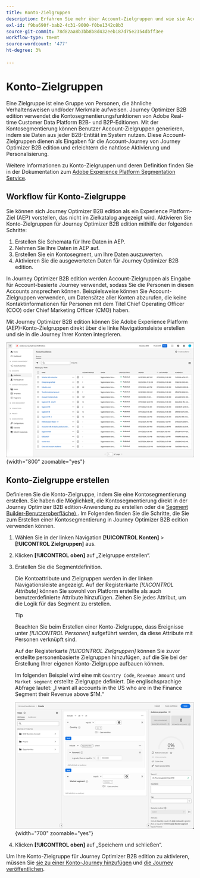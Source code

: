 ```yaml
---
title: Konto-Zielgruppen
description: Erfahren Sie mehr über Account-Zielgruppen und wie sie Account-basierte Journey aktivieren.
exl-id: f9ba690f-bab2-4c31-9000-f0be1342c8b3
source-git-commit: 78d82aa8b3bb8b8d432eeb187d75e2354dbff3ee
workflow-type: tm+mt
source-wordcount: '477'
ht-degree: 3%

---
```


# Konto-Zielgruppen

Eine Zielgruppe ist eine Gruppe von Personen, die ähnliche Verhaltensweisen und/oder Merkmale aufweisen. Journey Optimizer B2B edition verwendet die Kontosegmentierungsfunktionen von Adobe Real-time Customer Data Platform B2B- und B2P-Editionen. Mit der Kontosegmentierung können Benutzer Account-Zielgruppen generieren, indem sie Daten aus jeder B2B-Entität im System nutzen. Diese Account-Zielgruppen dienen als Eingaben für die Account-Journey von Journey Optimizer B2B edition und erleichtern die nahtlose Aktivierung und Personalisierung.

Weitere Informationen zu Konto-Zielgruppen und deren Definition finden Sie in der Dokumentation zum [Adobe Experience Platform Segmentation Service](https://experienceleague.adobe.com/en/docs/experience-platform/segmentation/ui/account-audiences).

## Workflow für Konto-Zielgruppe

Sie können sich Journey Optimizer B2B edition als ein Experience Platform-Ziel (AEP) vorstellen, das nicht im Zielkatalog angezeigt wird. Aktivieren Sie Konto-Zielgruppen für Journey Optimizer B2B edition mithilfe der folgenden Schritte:

1. Erstellen Sie Schemata für Ihre Daten in AEP.
1. Nehmen Sie Ihre Daten in AEP auf.
1. Erstellen Sie ein Kontosegment, um Ihre Daten auszuwerten.
1. Aktivieren Sie die ausgewerteten Daten für Journey Optimizer B2B edition.

In Journey Optimizer B2B edition werden Account-Zielgruppen als Eingabe für Account-basierte Journey verwendet, sodass Sie die Personen in diesen Accounts ansprechen können. Beispielsweise können Sie Account-Zielgruppen verwenden, um Datensätze aller Konten abzurufen, die keine Kontaktinformationen für Personen mit dem Titel Chief Operating Officer (COO) oder Chief Marketing Officer (CMO) haben.

Mit Journey Optimizer B2B edition können Sie Adobe Experience Platform (AEP)-Konto-Zielgruppen direkt über die linke Navigationsleiste erstellen und sie in die Journey Ihrer Konten integrieren.

![Zugriff auf Konto-Zielgruppen](./assets/account-audiences-browse.png){width="800" zoomable="yes"}

## Konto-Zielgruppe erstellen

Definieren Sie die Konto-Zielgruppe, indem Sie eine Kontosegmentierung erstellen. Sie haben die Möglichkeit, die Kontosegmentierung direkt in der Journey Optimizer B2B edition-Anwendung zu erstellen oder die [Segment Builder-Benutzeroberfläche) ](https://experienceleague.adobe.com/en/docs/experience-platform/segmentation/ui/segment-builder). Im Folgenden finden Sie die Schritte, die Sie zum Erstellen einer Kontosegmentierung in Journey Optimizer B2B edition verwenden können.

1. Wählen Sie in der linken Navigation **[!UICONTROL Konten]** > **[!UICONTROL Zielgruppen]** aus.

1. Klicken **[!UICONTROL oben]** auf „Zielgruppe erstellen“.

1. Erstellen Sie die Segmentdefinition.

   Die Kontoattribute und Zielgruppen werden in der linken Navigationsleiste angezeigt. Auf der Registerkarte _[!UICONTROL Attribute]_ können Sie sowohl von Platform erstellte als auch benutzerdefinierte Attribute hinzufügen. Ziehen Sie jedes Attribut, um die Logik für das Segment zu erstellen.

   >[!TIP]
   >
   >Beachten Sie beim Erstellen einer Konto-Zielgruppe, dass Ereignisse unter _[!UICONTROL Personen]_ aufgeführt werden, da diese Attribute mit Personen verknüpft sind.<br/>
   >
   >Auf der Registerkarte _[!UICONTROL Zielgruppen]_ können Sie zuvor erstellte personenbasierte Zielgruppen hinzufügen, auf die Sie bei der Erstellung Ihrer eigenen Konto-Zielgruppe aufbauen können.

   Im folgenden Beispiel wird eine mit `Country Code`, `Revenue Amount` und `Market segment` erstellte Zielgruppe definiert. Die englischsprachige Abfrage lautet: „I want all accounts in the US who are in the Finance Segment their Revenue above $1M.“

   ![Beispiel für Account Audience Segment Builder](./assets/audience-segment-builder-US-finance-1M.png){width="700" zoomable="yes"}

1. Klicken **[!UICONTROL oben]** auf „Speichern und schließen“.

Um Ihre Konto-Zielgruppe für Journey Optimizer B2B edition zu aktivieren, müssen Sie [sie zu einer Konto-Journey hinzufügen](../journeys/journey-overview.md#add-the-account-audience-for-your-journey) und [die Journey veröffentlichen](../journeys/journey-overview.md).
